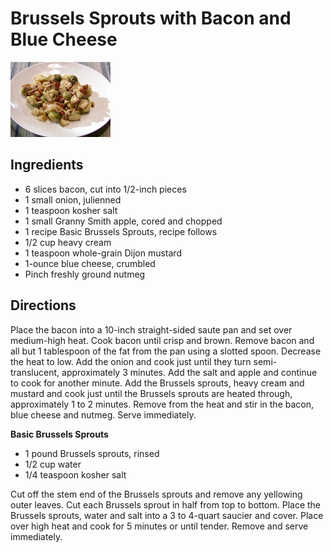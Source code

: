# Brussels Sprouts with Bacon and Blue Cheese
![brussels_sprouts.png](images/brussels_sprouts.png)

## Ingredients

- 6 slices bacon, cut into 1/2-inch pieces
- 1 small onion, julienned
- 1 teaspoon kosher salt
- 1 small Granny Smith apple, cored and chopped
- 1 recipe Basic Brussels Sprouts, recipe follows
- 1/2 cup heavy cream
- 1 teaspoon whole-grain Dijon mustard
- 1-ounce blue cheese, crumbled
- Pinch freshly ground nutmeg

## Directions

Place the bacon into a 10-inch straight-sided saute pan and set over medium-high heat. Cook bacon until crisp and brown. Remove bacon and all but 1 tablespoon of the fat from the pan using a slotted spoon. Decrease the heat to low. Add the onion and cook just until they turn semi-translucent, approximately 3 minutes. Add the salt and apple and continue to cook for another minute. Add the Brussels sprouts, heavy cream and mustard and cook just until the Brussels sprouts are heated through, approximately 1 to 2 minutes. Remove from the heat and stir in the bacon, blue cheese and nutmeg. Serve immediately.

**Basic Brussels Sprouts**

- 1 pound Brussels sprouts, rinsed
- 1/2 cup water
- 1/4 teaspoon kosher salt

Cut off the stem end of the Brussels sprouts and remove any yellowing outer leaves. Cut each Brussels sprout in half from top to bottom. Place the Brussels sprouts, water and salt into a 3 to 4-quart saucier and cover. Place over high heat and cook for 5 minutes or until tender. Remove and serve immediately.
